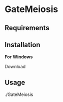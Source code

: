 # GateMeiosis

## Requirements

## Installation

**For Windows**

Download



## Usage

./GateMeiosis
